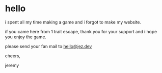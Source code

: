 # hello

i spent all my time making a game and i forgot to make my website.

if you came here from 1 trait escape, thank you for your support and i hope you enjoy the game.

please send your fan mail to hello@jez.dev


cheers,

jeremy



